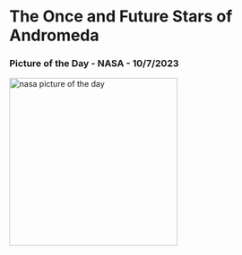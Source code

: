 # The Once and Future Stars of Andromeda 
### Picture of the Day - NASA - 10/7/2023
<img src="https://apod.nasa.gov/apod/image/2310/M31_HubbleSpitzerGendler_960.jpg" alt="nasa picture of the day" width="300"/>
